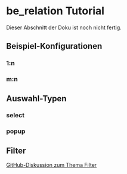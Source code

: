 # be_relation Tutorial

Dieser Abschnitt der Doku ist noch nicht fertig.

## Beispiel-Konfigurationen ##

### 1:n ###

### m:n ###

## Auswahl-Typen ##

### select ###

### popup ###

## Filter ##

[GitHub-Diskussion zum Thema Filter](https://github.com/yakamara/redaxo_yform_docs/issues/3)
